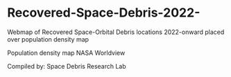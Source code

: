 # Recovered-Space-Debris-2022-
Webmap of Recovered Space-Orbital Debris locations 2022-onward placed over population density map

Population density map NASA Worldview

Compiled by: Space Debris Research Lab
